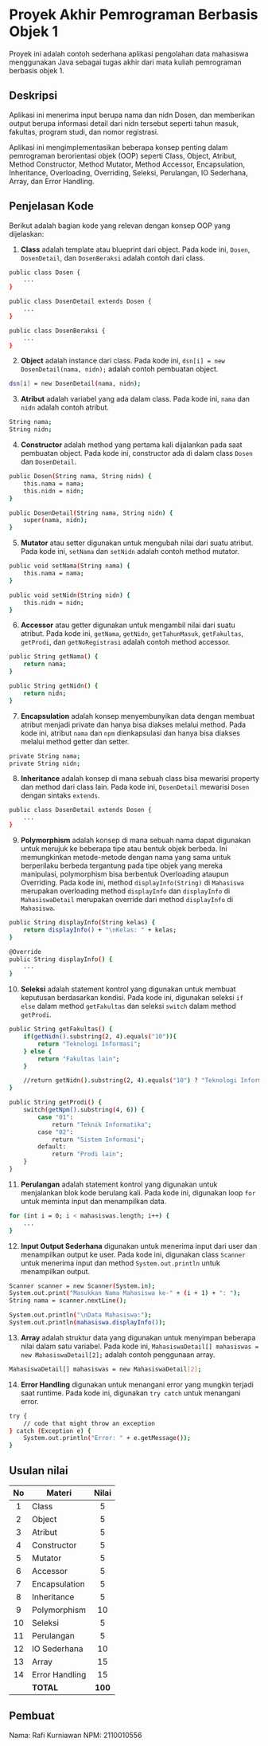 # Proyek Akhir Pemrograman Berbasis Objek 1

Proyek ini adalah contoh sederhana aplikasi pengolahan data mahasiswa menggunakan Java sebagai tugas akhir dari mata kuliah pemrograman berbasis objek 1.

## Deskripsi

Aplikasi ini menerima input berupa nama dan nidn Dosen, dan memberikan output berupa informasi detail dari nidn tersebut seperti tahun masuk, fakultas, program studi, dan nomor registrasi.

Aplikasi ini mengimplementasikan beberapa konsep penting dalam pemrograman berorientasi objek (OOP) seperti Class, Object, Atribut, Method Constructor, Method Mutator, Method Accessor, Encapsulation, Inheritance, Overloading, Overriding, Seleksi, Perulangan, IO Sederhana, Array, dan Error Handling.

## Penjelasan Kode

Berikut adalah bagian kode yang relevan dengan konsep OOP yang dijelaskan:

1. **Class** adalah template atau blueprint dari object. Pada kode ini, `Dosen`, `DosenDetail`, dan `DosenBeraksi` adalah contoh dari class.

```bash
public class Dosen {
    ...
}

public class DosenDetail extends Dosen {
    ...
}

public class DosenBeraksi {
    ...
}
```

2. **Object** adalah instance dari class. Pada kode ini, `dsn[i] = new DosenDetail(nama, nidn);` adalah contoh pembuatan object.

```bash
dsn[i] = new DosenDetail(nama, nidn);
```

3. **Atribut** adalah variabel yang ada dalam class. Pada kode ini, `nama` dan `nidn` adalah contoh atribut.

```bash
String nama;
String nidn;
```

4. **Constructor** adalah method yang pertama kali dijalankan pada saat pembuatan object. Pada kode ini, constructor ada di dalam class `Dosen` dan `DosenDetail`.

```bash
public Dosen(String nama, String nidn) {
    this.nama = nama;
    this.nidn = nidn;
}

public DosenDetail(String nama, String nidn) {
    super(nama, nidn);
}
```

5. **Mutator** atau setter digunakan untuk mengubah nilai dari suatu atribut. Pada kode ini, `setNama` dan `setNidn` adalah contoh method mutator.

```bash
public void setNama(String nama) {
    this.nama = nama;
}

public void setNidn(String nidn) {
    this.nidn = nidn;
}
```

6. **Accessor** atau getter digunakan untuk mengambil nilai dari suatu atribut. Pada kode ini, `getNama`, `getNidn`, `getTahunMasuk`, `getFakultas`, `getProdi`, dan `getNoRegistrasi` adalah contoh method accessor.

```bash
public String getNama() {
    return nama;
}

public String getNidn() {
    return nidn;
}
```

7. **Encapsulation** adalah konsep menyembunyikan data dengan membuat atribut menjadi private dan hanya bisa diakses melalui method. Pada kode ini, atribut `nama` dan `npm` dienkapsulasi dan hanya bisa diakses melalui method getter dan setter.

```bash
private String nama;
private String nidn;
```

8. **Inheritance** adalah konsep di mana sebuah class bisa mewarisi property dan method dari class lain. Pada kode ini, `DosenDetail` mewarisi `Dosen` dengan sintaks `extends`.

```bash
public class DosenDetail extends Dosen {
    ...
}
```

9. **Polymorphism** adalah konsep di mana sebuah nama dapat digunakan untuk merujuk ke beberapa tipe atau bentuk objek berbeda. Ini memungkinkan metode-metode dengan nama yang sama untuk berperilaku berbeda tergantung pada tipe objek yang mereka manipulasi, polymorphism bisa berbentuk Overloading ataupun Overriding. Pada kode ini, method `displayInfo(String)` di `Mahasiswa` merupakan overloading method `displayInfo` dan `displayInfo` di `MahasiswaDetail` merupakan override dari method `displayInfo` di `Mahasiswa`.

```bash
public String displayInfo(String kelas) {
    return displayInfo() + "\nKelas: " + kelas;
}

@Override
public String displayInfo() {
    ...
}
```

10. **Seleksi** adalah statement kontrol yang digunakan untuk membuat keputusan berdasarkan kondisi. Pada kode ini, digunakan seleksi `if else` dalam method `getFakultas` dan seleksi `switch` dalam method `getProdi`.

```bash
public String getFakultas() {
    if(getNidn().substring(2, 4).equals("10")){
        return "Teknologi Informasi";
    } else {
        return "Fakultas lain";
    }

    //return getNidn().substring(2, 4).equals("10") ? "Teknologi Informasi" : "Fakultas lain";
}

public String getProdi() {
    switch(getNpm().substring(4, 6)) {
        case "01":
            return "Teknik Informatika";
        case "02":
            return "Sistem Informasi";
        default:
            return "Prodi lain";
    }
}
```

11. **Perulangan** adalah statement kontrol yang digunakan untuk menjalankan blok kode berulang kali. Pada kode ini, digunakan loop `for` untuk meminta input dan menampilkan data.

```bash
for (int i = 0; i < mahasiswas.length; i++) {
    ...
}
```

12. **Input Output Sederhana** digunakan untuk menerima input dari user dan menampilkan output ke user. Pada kode ini, digunakan class `Scanner` untuk menerima input dan method `System.out.println` untuk menampilkan output.

```bash
Scanner scanner = new Scanner(System.in);
System.out.print("Masukkan Nama Mahasiswa ke-" + (i + 1) + ": ");
String nama = scanner.nextLine();

System.out.println("\nData Mahasiswa:");
System.out.println(mahasiswa.displayInfo());
```

13. **Array** adalah struktur data yang digunakan untuk menyimpan beberapa nilai dalam satu variabel. Pada kode ini, `MahasiswaDetail[] mahasiswas = new MahasiswaDetail[2];` adalah contoh penggunaan array.

```bash
MahasiswaDetail[] mahasiswas = new MahasiswaDetail[2];
```

14. **Error Handling** digunakan untuk menangani error yang mungkin terjadi saat runtime. Pada kode ini, digunakan `try catch` untuk menangani error.

```bash
try {
    // code that might throw an exception
} catch (Exception e) {
    System.out.println("Error: " + e.getMessage());
}
```

## Usulan nilai

| No  | Materi         |  Nilai  |
| :-: | -------------- | :-----: |
|  1  | Class          |    5    |
|  2  | Object         |    5    |
|  3  | Atribut        |    5    |
|  4  | Constructor    |    5    |
|  5  | Mutator        |    5    |
|  6  | Accessor       |    5    |
|  7  | Encapsulation  |    5    |
|  8  | Inheritance    |    5    |
|  9  | Polymorphism   |   10    |
| 10  | Seleksi        |    5    |
| 11  | Perulangan     |    5    |
| 12  | IO Sederhana   |   10    |
| 13  | Array          |   15    |
| 14  | Error Handling |   15    |
|     | **TOTAL**      | **100** |

## Pembuat

Nama: Rafi Kurniawan
NPM: 2110010556
